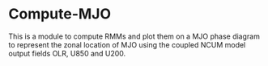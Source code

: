 # Compute-MJO
This is a module to compute RMMs and plot them on a MJO phase diagram to represent the zonal location of MJO using the coupled NCUM model output fields OLR, U850 and U200. 
